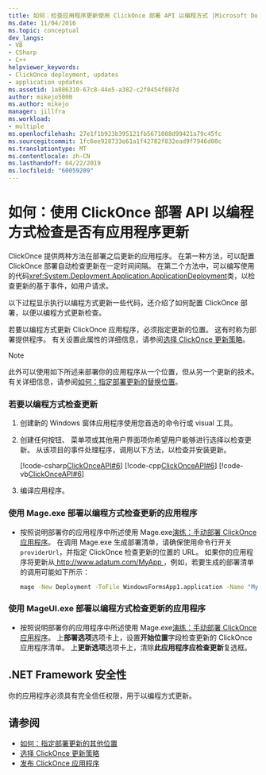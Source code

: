 ```yaml
---
title: 如何：检查应用程序更新使用 ClickOnce 部署 API 以编程方式 |Microsoft Docs
ms.date: 11/04/2016
ms.topic: conceptual
dev_langs:
- VB
- CSharp
- C++
helpviewer_keywords:
- ClickOnce deployment, updates
- application updates
ms.assetid: 1a886310-67c8-44e5-a382-c2f0454f887d
author: mikejo5000
ms.author: mikejo
manager: jillfra
ms.workload:
- multiple
ms.openlocfilehash: 27e1f1b923b395121fb5671088d99421a79c45fc
ms.sourcegitcommit: 1fc6ee928733e61a1f42782f832ead9f7946d00c
ms.translationtype: MT
ms.contentlocale: zh-CN
ms.lasthandoff: 04/22/2019
ms.locfileid: "60059209"
---
```

# <a name="how-to-check-for-application-updates-programmatically-using-the-clickonce-deployment-api"></a>如何：使用 ClickOnce 部署 API 以编程方式检查是否有应用程序更新
ClickOnce 提供两种方法在部署之后更新的应用程序。 在第一种方法，可以配置 ClickOnce 部署自动检查更新在一定时间间隔。 在第二个方法中，可以编写使用的代码<xref:System.Deployment.Application.ApplicationDeployment>类，以检查更新的基于事件，如用户请求。

 以下过程显示执行以编程方式更新一些代码，还介绍了如何配置 ClickOnce 部署，以便以编程方式更新检查。

 若要以编程方式更新 ClickOnce 应用程序，必须指定更新的位置。 这有时称为部署提供程序。 有关设置此属性的详细信息，请参阅[选择 ClickOnce 更新策略](../deployment/choosing-a-clickonce-update-strategy.md)。

> [!NOTE]
>  此外可以使用如下所述来部署你的应用程序从一个位置，但从另一个更新的技术。 有关详细信息，请参阅[如何：指定部署更新的替换位置](../deployment/how-to-specify-an-alternate-location-for-deployment-updates.md)。

### <a name="to-check-for-updates-programmatically"></a>若要以编程方式检查更新

1. 创建新的 Windows 窗体应用程序使用您首选的命令行或 visual 工具。

2. 创建任何按钮、 菜单项或其他用户界面项你希望用户能够进行选择以检查更新。 从该项目的事件处理程序，调用以下方法，以检查并安装更新。

     [!code-csharp[ClickOnceAPI#6](../deployment/codesnippet/CSharp/how-to-check-for-application-updates-programmatically-using-the-clickonce-deployment-api_1.cs)]
     [!code-cpp[ClickOnceAPI#6](../deployment/codesnippet/CPP/how-to-check-for-application-updates-programmatically-using-the-clickonce-deployment-api_1.cpp)]
     [!code-vb[ClickOnceAPI#6](../deployment/codesnippet/VisualBasic/how-to-check-for-application-updates-programmatically-using-the-clickonce-deployment-api_1.vb)]

3. 编译应用程序。

### <a name="use-mageexe-to-deploy-an-application-that-checks-for-updates-programmatically"></a>使用 Mage.exe 部署以编程方式检查更新的应用程序

- 按照说明部署你的应用程序中所述使用 Mage.exe[演练：手动部署 ClickOnce 应用程序](../deployment/walkthrough-manually-deploying-a-clickonce-application.md)。 在调用 Mage.exe 生成部署清单，请确保使用命令行开关`providerUrl`，并指定 ClickOnce 检查更新的位置的 URL。 如果你的应用程序将更新从[ http://www.adatum.com/MyApp ](http://www.adatum.com/MyApp)，例如，若要生成的部署清单的调用可能如下所示：

    ```cmd
    mage -New Deployment -ToFile WindowsFormsApp1.application -Name "My App 1.0" -Version 1.0.0.0 -AppManifest 1.0.0.0\MyApp.manifest -providerUrl http://www.adatum.com/MyApp/MyApp.application
    ```

### <a name="using-mageuiexe-to-deploy-an-application-that-checks-for-updates-programmatically"></a>使用 MageUI.exe 部署以编程方式检查更新的应用程序

- 按照说明部署你的应用程序中所述使用 Mage.exe[演练：手动部署 ClickOnce 应用程序](../deployment/walkthrough-manually-deploying-a-clickonce-application.md)。 上**部署选项**选项卡上，设置**开始位置**字段检查更新的 ClickOnce 应用程序清单。 上**更新选项**选项卡上，清除**此应用程序应检查更新**复选框。

## <a name="net-framework-security"></a>.NET Framework 安全性
 你的应用程序必须具有完全信任权限，用于以编程方式更新。

## <a name="see-also"></a>请参阅
- [如何：指定部署更新的其他位置](../deployment/how-to-specify-an-alternate-location-for-deployment-updates.md)
- [选择 ClickOnce 更新策略](../deployment/choosing-a-clickonce-update-strategy.md)
- [发布 ClickOnce 应用程序](../deployment/publishing-clickonce-applications.md)